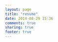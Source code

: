 ```yaml
---
layout: page
title: "resume"
date: 2014-08-29 15:36
comments: true
sharing: true
footer: true
---
```



